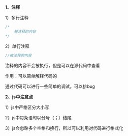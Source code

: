 **1、注释**

1）多行注释

```javascript
/*
	被注释的内容
*/
```

2）单行注释

```js
//被注释的内容
```

注释的内容不会被执行，但是可以在源代码中查看

作用：可以简单解释代码的

通过代码可以进行一些简单的调试，可以排bug

**2、js中注意点**

1）js中严格区分大小写

2）js中每条语句以分号（；）结尾

3）js会忽略多个空格和换行，所以可以利用对代码进行格式化